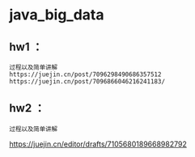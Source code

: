 # java_big_data

## hw1 ：
    过程以及简单讲解
    https://juejin.cn/post/7096298490686357512
    https://juejin.cn/post/7096866046216241183/


## hw2 ：
    过程以及简单讲解
  https://juejin.cn/editor/drafts/7105680189668982792

